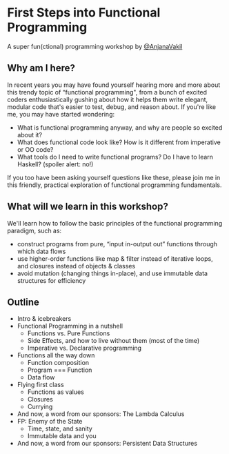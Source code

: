 # First Steps into Functional Programming
A super fun(ctional) programming workshop by [@AnjanaVakil](https://twitter.com/AnjanaVakil)

## Why am I here?

In recent years you may have found yourself hearing more and more about this trendy topic of “functional programming", from a bunch of excited coders enthusiastically gushing about how it helps them write elegant, modular code that's easier to test, debug, and reason about. If you're like me, you may have started wondering:

- What is functional programming anyway, and why are people so excited about it?
- What does functional code look like? How is it different from imperative or OO code?
- What tools do I need to write functional programs? Do I have to learn Haskell? (spoiler alert: no!)

If you too have been asking yourself questions like these, please join me in this friendly, practical exploration of functional programming fundamentals.

## What will we learn in this workshop?

We'll learn how to follow the basic principles of the functional programming paradigm, such as:
- construct programs from pure, “input in-output out” functions through which data flows
- use higher-order functions like map & filter instead of iterative loops, and closures instead of objects & classes
- avoid mutation (changing things in-place), and use immutable data structures for efficiency

## Outline

- Intro & icebreakers
- Functional Programming in a nutshell
  - Functions vs. Pure Functions
  - Side Effects, and how to live without them (most of the time)
  - Imperative vs. Declarative programming
- Functions all the way down
  - Function composition
  - Program === Function
  - Data flow 
- Flying first class
  - Functions as values
  - Closures
  - Currying
- And now, a word from our sponsors: The Lambda Calculus
- FP: Enemy of the State
  - Time, state, and sanity
  - Immutable data and you
- And now, a word from our sponsors: Persistent Data Structures
